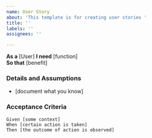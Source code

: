 ```yaml
---
name: User Story
about: 'This template is for creating user stories '
title: ''
labels: ''
assignees: ''

---
```

**As a** [User] 
**I need** [function]  
**So that** [benefit]  
   
 ### Details and Assumptions
 * [document what you know]
   
 ### Acceptance Criteria  
   
 ```gherkin
 Given [some context]
 When [certain action is taken]
 Then [the outcome of action is observed]
 ```
